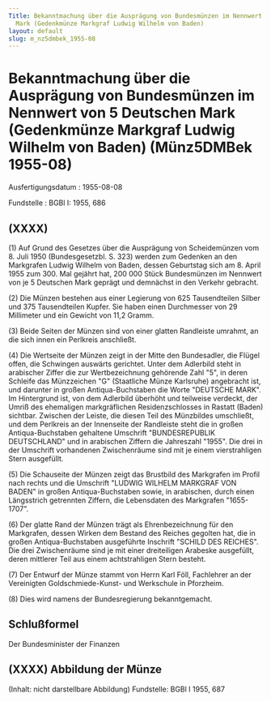```yaml
---
Title: Bekanntmachung über die Ausprägung von Bundesmünzen im Nennwert von 5 Deutschen
  Mark (Gedenkmünze Markgraf Ludwig Wilhelm von Baden)
layout: default
slug: m_nz5dmbek_1955-08
---
```


# Bekanntmachung über die Ausprägung von Bundesmünzen im Nennwert von 5 Deutschen Mark (Gedenkmünze Markgraf Ludwig Wilhelm von Baden) (Münz5DMBek 1955-08)

Ausfertigungsdatum
:   1955-08-08

Fundstelle
:   BGBl I: 1955, 686



## (XXXX)

(1) Auf Grund des Gesetzes über die Ausprägung von Scheidemünzen vom
8\. Juli 1950 (Bundesgesetzbl. S. 323) werden zum Gedenken an den
Markgrafen Ludwig Wilhelm von Baden, dessen Geburtstag sich am 8.
April 1955 zum 300. Mal gejährt hat, 200 000 Stück Bundesmünzen im
Nennwert von je 5 Deutschen Mark geprägt und demnächst in den Verkehr
gebracht.

(2) Die Münzen bestehen aus einer Legierung von 625 Tausendteilen
Silber und 375 Tausendteilen Kupfer. Sie haben einen Durchmesser von
29 Millimeter und ein Gewicht von 11,2 Gramm.

(3) Beide Seiten der Münzen sind von einer glatten Randleiste umrahmt,
an die sich innen ein Perlkreis anschließt.

(4) Die Wertseite der Münzen zeigt in der Mitte den Bundesadler, die
Flügel offen, die Schwingen auswärts gerichtet. Unter dem Adlerbild
steht in arabischer Ziffer die zur Wertbezeichnung gehörende Zahl "5",
in deren Schleife das Münzzeichen "G" (Staatliche Münze Karlsruhe)
angebracht ist, und darunter in großen Antiqua-Buchstaben die Worte
"DEUTSCHE MARK". Im Hintergrund ist, von dem Adlerbild überhöht und
teilweise verdeckt, der Umriß des ehemaligen markgräflichen
Residenzschlosses in Rastatt (Baden) sichtbar. Zwischen der Leiste,
die diesen Teil des Münzbildes umschließt, und dem Perlkreis an der
Innenseite der Randleiste steht die in großen Antiqua-Buchstaben
gehaltene Umschrift "BUNDESREPUBLIK DEUTSCHLAND" und in arabischen
Ziffern die Jahreszahl "1955". Die drei in der Umschrift vorhandenen
Zwischenräume sind mit je einem vierstrahligen Stern ausgefüllt.

(5) Die Schauseite der Münzen zeigt das Brustbild des Markgrafen im
Profil nach rechts und die Umschrift "LUDWIG WILHELM MARKGRAF VON
BADEN" in großen Antiqua-Buchstaben sowie, in arabischen, durch einen
Längsstrich getrennten Ziffern, die Lebensdaten des Markgrafen
"1655-1707".

(6) Der glatte Rand der Münzen trägt als Ehrenbezeichnung für den
Markgrafen, dessen Wirken dem Bestand des Reiches gegolten hat, die in
großen Antiqua-Buchstaben ausgeführte Inschrift "SCHILD DES REICHES".
Die drei Zwischenräume sind je mit einer dreiteiligen Arabeske
ausgefüllt, deren mittlerer Teil aus einem achtstrahligen Stern
besteht.

(7) Der Entwurf der Münze stammt von Herrn Karl Föll, Fachlehrer an
der Vereinigten Goldschmiede-Kunst- und Werkschule in Pforzheim.

(8) Dies wird namens der Bundesregierung bekanntgemacht.


## Schlußformel

Der Bundesminister der Finanzen


## (XXXX) Abbildung der Münze

(Inhalt: nicht darstellbare Abbildung)
Fundstelle: BGBl I 1955, 687

